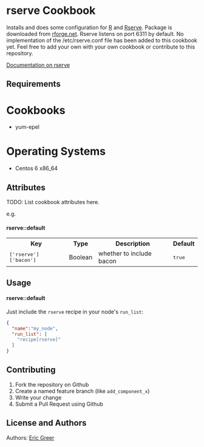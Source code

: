 rserve Cookbook
===============
Installs and does some configuration for [R](https://www.r-project.org/) and [Rserve](https://rforge.net/Rserve/).  Package is downloaded from [rforge.net](http://rforge.net).  Rserve listens on port 6311 by default.  No implementation of the /etc/rserve.conf file has been added to this cookbook yet.  Feel free to add your own with your own cookbook or contribute to this repository.

[Documentation on rserve](https://rforge.net/Rserve/doc.html)

Requirements
------------

# Cookbooks
- yum-epel

# Operating Systems
- Centos 6 x86_64

Attributes
----------
TODO: List cookbook attributes here.

e.g.
#### rserve::default
<table>
  <tr>
    <th>Key</th>
    <th>Type</th>
    <th>Description</th>
    <th>Default</th>
  </tr>
  <tr>
    <td><tt>['rserve']['bacon']</tt></td>
    <td>Boolean</td>
    <td>whether to include bacon</td>
    <td><tt>true</tt></td>
  </tr>
</table>

Usage
-----
#### rserve::default

Just include the `rserve` recipe in your node's `run_list`:

```json
{
  "name":"my_node",
  "run_list": [
    "recipe[rserve]"
  ]
}
```

Contributing
------------
1. Fork the repository on Github
2. Create a named feature branch (like `add_component_x`)
3. Write your change
6. Submit a Pull Request using Github

License and Authors
-------------------
Authors: [Eric Greer](http://ericgreer.info)
